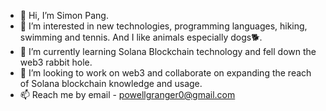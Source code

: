 - 👋 Hi, I’m Simon Pang.
- 👀 I’m interested in new technologies, programming languages, hiking, swimming and tennis. And I like animals especially dogs🐕.
- 🌱 I’m currently learning Solana Blockchain technology and fell down the web3 rabbit hole.
- 💞️ I’m looking to work on web3 and collaborate on expanding the reach of Solana blockchain knowledge and usage.
- 📫 Reach me by email - powellgranger0@gmail.com

<!---
kise999/kise999 is a ✨ special ✨ repository because its `README.md` (this file) appears on your GitHub profile.
You can click the Preview link to take a look at your changes.
--->
